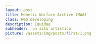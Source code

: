 ```yaml
---
layout: post
title: Memetic Warfare Archive (MWA)
class: Web developing
description: Equidae
subheader:  un sito artistico
picture: /assets/img/posts/first/1.png
---
```


